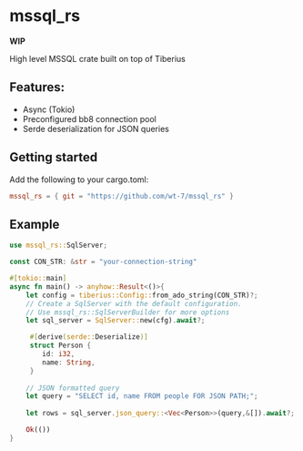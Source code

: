 # mssql_rs

**WIP**

High level MSSQL crate built on top of Tiberius


## Features:
- Async (Tokio) 
- Preconfigured bb8 connection pool
- Serde deserialization for JSON queries


## Getting started
Add the following to your cargo.toml:
```toml
mssql_rs = { git = "https://github.com/wt-7/mssql_rs" }
```
## Example

```rust
use mssql_rs::SqlServer;

const CON_STR: &str = "your-connection-string"

#[tokio::main]
async fn main() -> anyhow::Result<()>{
    let config = tiberius::Config::from_ado_string(CON_STR)?;
    // Create a SqlServer with the default configuration.
    // Use mssql_rs::SqlServerBuilder for more options
    let sql_server = SqlServer::new(cfg).await?;

     #[derive(serde::Deserialize)]
     struct Person {
        id: i32,
        name: String,
     }
    
    // JSON formatted query
    let query = "SELECT id, name FROM people FOR JSON PATH;";
    
    let rows = sql_server.json_query::<Vec<Person>>(query,&[]).await?;

    Ok(())
}
```
